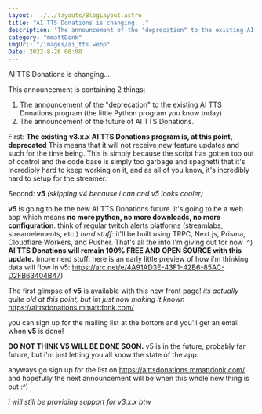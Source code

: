 ```yaml
---
layout: ../../layouts/BlogLayout.astro
title: "AI TTS Donations is changing..."
description: 'The announcement of the "deprecation" to the existing AI TTS Donations program (the little Python program you know today) and of the future of AI TTS Donations.'
category: "mmattDonk"
imgUrl: "/images/ai_tts.webp"
Date: 2022-8-26 00:00
---
```


AI TTS Donations is changing...

This announcement is containing 2 things:

1. The announcement of the "deprecation" to the existing AI TTS Donations program (the little Python program you know today)
2. The announcement of the future of AI TTS Donations.

First: **The existing v3.x.x AI TTS Donations program is, at this point, deprecated** This means that it will not receive new feature updates and such for the time being. This is simply because the script has gotten too out of control and the code base is simply too garbage and spaghetti that it's incredibly hard to keep working on it, and as all of you know, it's incredibly hard to setup for the streamer.

Second: **v5** _(skipping v4 because i can and v5 looks cooler)_

**v5** is going to be the new AI TTS Donations future. it's going to be a web app which means **no more python, no more downloads, no more configuration**. think of regular twitch alerts platforms (streamlabs, streamelements, etc.) _nerd stuff:_ it'll be built using TRPC, Next.js, Prisma, Cloudflare Workers, and Pusher. That's all the info I'm giving out for now :^)
**AI TTS Donations will remain 100% FREE AND OPEN SOURCE with this update.**
(more nerd stuff: here is an early little preview of how i'm thinking data will flow in v5: <https://arc.net/e/4A91AD3E-43F1-42B6-85AC-D2FB63404B47>)

The first glimpse of **v5** is available with this new front page! _its actually quite old at this point, but im just now making it known_ https://aittsdonations.mmattdonk.com/

you can sign up for the mailing list at the bottom and you'll get an email when **v5** is done!

**DO NOT THINK V5 WILL BE DONE SOON.** v5 is in the future, probably far future, but i'm just letting you all know the state of the app.

anyways go sign up for the list on https://aittsdonations.mmattdonk.com/ and hopefully the next announcement will be when this whole new thing is out :^)

_i will still be providing support for v3.x.x btw_
